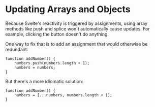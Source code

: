 # Updating Arrays and Objects
Because Svelte's reactivity is triggered by assignments, using array methods like push and splice won't automatically cause updates. For example, clicking the button doesn't do anything.

One way to fix that is to add an assignment that would otherwise be redundant:
```
function addNumber() {
	numbers.push(numbers.length + 1);
	numbers = numbers;
}
```
But there's a more idiomatic solution:
```
function addNumber() {
	numbers = [...numbers, numbers.length + 1];
}
```